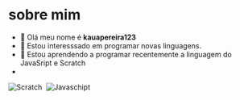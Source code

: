 # sobre mim
- 👋 Olá meu nome é **kauapereira123**
- 👀 Estou interesssado em programar novas linguagens.
- 🌱 Estou aprendendo a programar recentemente a linguagem do JavaSript e Scratch
- 

![Scratch](https://img.shields.io/badge/Scratch-4D977FF?styli=for-the-badge&logo=Scratch&logoColor=white)
![]()
![Javaschipt](https://img.shields.io/badge/Javaschipt-4D977FF?styli=for-the-badge&logo=Javaschipt&logoColor=white)
![]()

